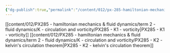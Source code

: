 ```yaml
---
{"dg-publish":true,"permalink":"/content/012/px-285-hamiltonian-mechanics-and-fluid-dynamics/term-2-fluid-dynamics/k-circulation-and-vorticity/k-circulation-and-vorticity/","noteIcon":"1","created":"2025-02-13T14:15:57.103+00:00","updated":"2025-03-01T14:35:25.466+00:00"}
---
```


[[content/012/PX285 - hamiltonian mechanics & fluid dynamics/term 2 - fluid dynamics/K - circulation and vorticity/PX285 - K1 - vorticity\|PX285 - K1 - vorticity]]
[[content/012/PX285 - hamiltonian mechanics & fluid dynamics/term 2 - fluid dynamics/K - circulation and vorticity/PX285 - K2 - kelvin's circulation theorem\|PX285 - K2 - kelvin's circulation theorem]]
